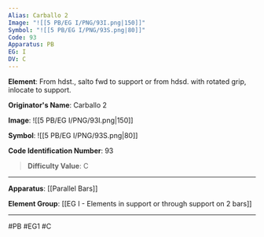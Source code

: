 ```yaml
---
Alias: Carballo 2
Image: "![[5 PB/EG I/PNG/93I.png|150]]"
Symbol: "![[5 PB/EG I/PNG/93S.png|80]]"
Code: 93
Apparatus: PB
EG: I
DV: C
---
```

**Element**: From hdst., salto fwd to support or from hdsd. with rotated grip, inlocate to support.

**Originator's Name**: Carballo 2

**Image**:
![[5 PB/EG I/PNG/93I.png|150]]

**Symbol**:
![[5 PB/EG I/PNG/93S.png|80]]

**Code Identification Number**: 93

>**Difficulty Value**: C

___
**Apparatus**: [[Parallel Bars]]

**Element Group**: [[EG I - Elements in support or through support on 2 bars]]
___
#PB #EG1 #C

